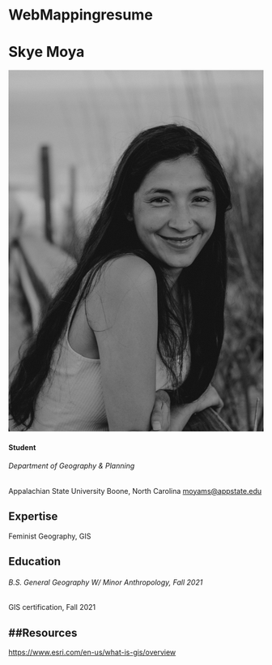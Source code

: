 # WebMappingresume
Skye Moya
========================
![skyePNG](skyePNG.png)


#### Student
###### Department of Geography & Planning
Appalachian State University
Boone, North Carolina
moyams@appstate.edu

Expertise
-------------
Feminist Geography, GIS

Education
-------------
###### B.S. General Geography W/ Minor Anthropology, Fall 2021
GIS certification, Fall 2021

##Resources
---------------

https://www.esri.com/en-us/what-is-gis/overview
